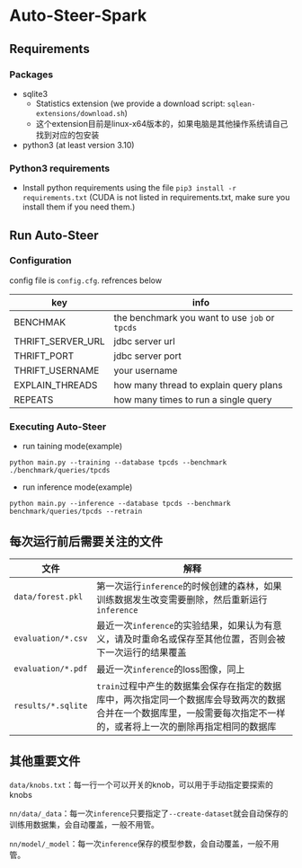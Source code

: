 # Auto-Steer-Spark

## Requirements

### Packages

- sqlite3
    - Statistics extension (we provide a download script: `sqlean-extensions/download.sh`)
    - 这个extension目前是linux-x64版本的，如果电脑是其他操作系统请自己找到对应的包安装
- python3 (at least version 3.10)

### Python3 requirements

- Install python requirements using the file `pip3 install -r requirements.txt` (CUDA is not listed in requirements.txt, make sure you install them if you need them.)

## Run Auto-Steer

### Configuration
config file is `config.cfg`. refrences below

| key               | info                                           |
| ----------------- | ---------------------------------------------- |
| BENCHMAK          | the benchmark you want to use `job` or `tpcds` |
| THRIFT_SERVER_URL | jdbc server url                                |
| THRIFT_PORT       | jdbc server port                               |
| THRIFT_USERNAME   | your username                                  |
| EXPLAIN_THREADS   | how many thread to explain query plans         |
| REPEATS           | how many times to run a single query           |

### Executing Auto-Steer

- run taining mode(example)
```commandline
python main.py --training --database tpcds --benchmark ./benchmark/queries/tpcds
```

- run inference mode(example)
```commandline
python main.py --inference --database tpcds --benchmark benchmark/queries/tpcds --retrain
```


## 每次运行前后需要关注的文件

| 文件               | 解释                                                         |
| ------------------ | ------------------------------------------------------------ |
| `data/forest.pkl`  | 第一次运行`inference`的时候创建的森林，如果训练数据发生改变需要删除，然后重新运行`inference` |
| `evaluation/*.csv` | 最近一次`inference`的实验结果，如果认为有意义，请及时重命名或保存至其他位置，否则会被下一次运行的结果覆盖 |
| `evaluation/*.pdf` | 最近一次`inference`的loss图像，同上                          |
| `results/*.sqlite` | `train`过程中产生的数据集会保存在指定的数据库中，两次指定同一个数据库会导致两次的数据合并在一个数据库里，一般需要每次指定不一样的，或者将上一次的删除再指定相同的数据库 |

## 其他重要文件

`data/knobs.txt`：每一行一个可以开关的knob，可以用于手动指定要探索的knobs

`nn/data/_data`：每一次`inference`只要指定了`--create-dataset`就会自动保存的训练用数据集，会自动覆盖，一般不用管。

`nn/model/_model`：每一次`inference`保存的模型参数，会自动覆盖，一般不用管。